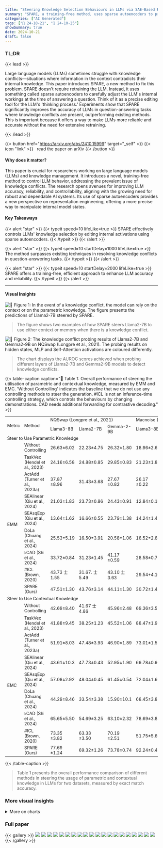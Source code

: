 ```yaml
---
title: "Steering Knowledge Selection Behaviours in LLMs via SAE-Based Representation Engineering"
summary: "SPARE, a training-free method, uses sparse autoencoders to precisely steer LLMs' knowledge selection, resolving conflicts between memory and context for improved accuracy."
categories: ["AI Generated"]
tags: ["🔖 24-10-21", "🤗 24-10-25"]
showSummary: true
date: 2024-10-21
draft: false
---
```


### TL;DR


{{< lead >}}

Large language models (LLMs) sometimes struggle with knowledge conflicts—situations where information in the context contradicts their internal knowledge. This paper introduces SPARE, a new method to fix this problem.  SPARE doesn't require retraining the LLM. Instead, it uses something called sparse autoencoders to carefully adjust the LLM's internal workings at the time of answering a question.  Think of it as a precise editing tool for the LLM's 'thinking process.' Experiments show that SPARE significantly improves the accuracy of LLMs in question-answering tasks where knowledge conflicts are present, outperforming existing methods.  This is important because it offers a way to make LLMs more reliable and accurate without the need for extensive retraining.

{{< /lead >}}


{{< button href="https://arxiv.org/abs/2410.15999" target="_self" >}}
{{< icon "link" >}} &nbsp; read the paper on arXiv
{{< /button >}}

#### Why does it matter?
This paper is crucial for researchers working on large language models (LLMs) and knowledge management. It introduces a novel, training-free method to control LLM behavior, addressing the prevalent issue of knowledge conflicts.  The research opens avenues for improving LLM accuracy, reliability, and controllability, aligning with the growing need for robust and dependable AI systems.  Its use of sparse autoencoders provides a new perspective on representation engineering, offering a more precise way to manipulate internal model states.
#### Key Takeaways

{{< alert "star" >}}
{{< typeit speed=10 lifeLike=true >}} SPARE effectively controls LLMs' knowledge selection by editing internal activations using sparse autoencoders. {{< /typeit >}}
{{< /alert >}}

{{< alert "star" >}}
{{< typeit speed=10 startDelay=1000 lifeLike=true >}} The method surpasses existing techniques in resolving knowledge conflicts in question-answering tasks. {{< /typeit >}}
{{< /alert >}}

{{< alert "star" >}}
{{< typeit speed=10 startDelay=2000 lifeLike=true >}} SPARE offers a training-free, efficient approach to enhance LLM accuracy and reliability. {{< /typeit >}}
{{< /alert >}}

------
#### Visual Insights



![](figures/figures_1_0.png "🔼 Figure 1: In the event of a knowledge conflict, the model can rely on the context or on the parametric knowledge. The figure presents the predictions of Llama2-7B steered by SPARE.")

> The figure shows two examples of how SPARE steers Llama2-7B to use either context or memory when there is a knowledge conflict.





![](charts/charts_3_0.png "🔼 Figure 2: The knowledge conflict probing results of Llama2-7B and Gemma2-9B on NQSwap (Longpre et al., 2021). The probing results on hidden states, MLP and Self-Attention activations are coloured differently.")

> The chart displays the AUROC scores achieved when probing different layers of Llama2-7B and Gemma2-9B models to detect knowledge conflicts.





{{< table-caption caption="🔽 Table 1: Overall performance of steering the utilisation of parametric and contextual knowledge, measured by EMM and EMC. 'Without Controlling' indicates the baseline that we do not use any controlling methods to steer the generation. #ICL is not an inference-time controlling strategy, which controls the behaviours by changing demonstrations. CAD needs additional forwarding for contrastive decoding." >}}
<table id='0' style='font-size:14px'><tr><td rowspan="2">Metric</td><td rowspan="2">Method</td><td colspan="3">NQSwap (Longpre et al., 2021)</td><td colspan="3">Macnoise (Hong et al., 2024)</td></tr><tr><td>Llama3-8B</td><td>Llama2-7B</td><td>Gemma-2-9B</td><td>Llama3-8B</td><td>Llama2-7B</td><td>Gemma-2-9B</td></tr><tr><td colspan="8">Steer to Use Parametric Knowledge</td></tr><tr><td></td><td>Without Controlling</td><td>26.63±6.02</td><td>22.23±4.75</td><td>26.32±1.80</td><td>18.96±2.65</td><td>22.37±1.89</td><td>17.06±3.79</td></tr><tr><td rowspan="8">EMM</td><td>TaskVec (Hendel et al., 2023)</td><td>24.16±6.58</td><td>24.88±0.85</td><td>29.85±0.83</td><td>21.23±1.89</td><td>22.93±2.31</td><td>28.92±1.19</td></tr><tr><td>ActAdd (Turner et al., 2023a)</td><td>37.87 ±8.96</td><td>31.43±3.68</td><td>27.67 ±0.82</td><td>26.17 ±0.22</td><td>27.52±3.07</td><td>29.75±1.68</td></tr><tr><td>SEAlinear (Qiu et al., 2024)</td><td>21.03±1.83</td><td>23.73±0.86</td><td>24.43±0.91</td><td>12.84±0.18</td><td>15.64±0.24</td><td>28.10±2.78</td></tr><tr><td>SEAsqExp (Qiu et al., 2024)</td><td>13.64±1.62</td><td>16.66±0.55</td><td>23.79±1.38</td><td>14.24±1.45</td><td>16.24±1.06</td><td>28.07±1.30</td></tr><tr><td>DoLa (Chuang et al., 2024)</td><td>25.53±5.19</td><td>16.50±3.91</td><td>20.58±1.06</td><td>16.52±2.65</td><td>15.66±0.88</td><td>19.81±2.58</td></tr><tr><td>♭CAD (Shi et al., 2024)</td><td>33.72±0.84</td><td>31.23±1.45</td><td>41.17 ±0.59</td><td>28.58±0.75</td><td>30.81±0.94</td><td>33.15 ±2.87</td></tr><tr><td>#ICL (Brown, 2020)</td><td>43.73 士1.55</td><td>31.67. 士5.49</td><td>43.10 士3.63</td><td>29.54+4.16</td><td>31.23 ±0.94</td><td>21.91±2.35</td></tr><tr><td>SPARE (Ours)</td><td>47.51±1.30</td><td>43.76±3.14</td><td>44.11±1.30</td><td>30.72±1.42</td><td>35.43±1.10</td><td>35.53±2.07</td></tr><tr><td colspan="8">Steer to Use Contextual Knowledge</td></tr><tr><td></td><td>Without Controlling</td><td>42.69±8.40</td><td>41.67 士4.66</td><td>45.96±2.48</td><td>69.36±3.57</td><td>62.38±3.05</td><td>59.25±2.82</td></tr><tr><td rowspan="8">EMC</td><td>TaskVec (Hendel et al., 2023)</td><td>41.88±9.45</td><td>38.25±1.23</td><td>45.52±1.06</td><td>88.47±1.93</td><td>86.91±0.44</td><td>59.25±1.49</td></tr><tr><td>ActAdd (Turner et al., 2023a)</td><td>51.91±8.03</td><td>47.48±3.93</td><td>46.90±1.89</td><td>73.01±1.58</td><td>69.64±0.20</td><td>59.66±2.89</td></tr><tr><td>SEAlinear (Qiu et al., 2024)</td><td>43.61±10.3</td><td>47.73±0.43</td><td>52.95±1.90</td><td>69.78±0.97</td><td>67.32±0.28</td><td>60.31±2.25</td></tr><tr><td>SEAsqExp (Qiu et al., 2024)</td><td>57.08±2.92</td><td>48.04±0.45</td><td>61.45±0.54</td><td>72.04±1.60</td><td>68.20±1.10</td><td>61.45±0.30</td></tr><tr><td>DoLa (Chuang et al., 2024)</td><td>44.29±8.46</td><td>33.54±3.38</td><td>15.90±10.1</td><td>68.45±3.83</td><td>50.95±5.15</td><td>23.34±10.5</td></tr><tr><td>♭CAD (Shi et al., 2024)</td><td>65.65±5.50</td><td>54.69±3.25</td><td>63.10±2.32</td><td>78.69±3.85</td><td>70.07±3.77</td><td>64.12+4.44</td></tr><tr><td>#ICL (Brown, 2020)</td><td>73.35 ±3.82</td><td>63.33 ±3.50</td><td>70.19 ±2.51</td><td>51.75±5.60</td><td>47.51±1.86</td><td>47.24±3.81</td></tr><tr><td>SPARE (Ours)</td><td>77.69 ±1.24</td><td>69.32±1.26</td><td>73.78±0.74</td><td>92.24±0.49</td><td>87.30±1.96</td><td>87.96±1.85</td></tr></table>{{< /table-caption >}}

> Table 1 presents the overall performance comparison of different methods in steering the usage of parametric and contextual knowledge in LLMs for two datasets, measured by exact match accuracy.



### More visual insights



<details>
<summary>More on charts
</summary>


![](charts/charts_7_0.png "🔼 Figure 4: Detailed evaluation results of controlling capability on NQSwap. We use different colours for different methods and use different shapes for different models. The upper-right area indicates a high performance for all figures. (a) presents the capability of changing the behaviour of LLMs, where x-axis and y-axis are EMC→M and EMM→C, measuring the capability of changing the answer from C to M and from M to C, respectively; (b) presents the capability of maintaining the behaviour when steering to the same behaviour as the original behaviour, where x-axis and y-axis are EMM→M and EMC→C, measuring the maintaining capability of generating M and C, respectively; (c) present the ablation analysis of SPARE, x-axis and y-axis are EMM and EMC.")

> The chart displays a multi-faceted evaluation of SPARE and other methods' abilities to control LLM behavior in knowledge conflict scenarios, assessing their capability to change and maintain knowledge selection behaviours.


![](charts/charts_8_0.png "🔼 Figure 5: Effectiveness of SPARE on editing different layers individually.")

> The chart displays the performance of the SPARE model on the Llama3-8B and Gemma2-9B models when editing different layers individually, showing the effectiveness of controlling knowledge selection behaviour at different layers.


![](charts/charts_8_1.png "🔼 Figure 4: Detailed evaluation results of controlling capability on NQSwap. We use different colours for different methods and use different shapes for different models. The upper-right area indicates a high performance for all figures. (a) presents the capability of changing the behaviour of LLMs, where x-axis and y-axis are EMC→M and EMM→C, measuring the capability of changing the answer from C to M and from M to C, respectively; (b) presents the capability of maintaining the behaviour when steering to the same behaviour as the original behaviour, where x-axis and y-axis are EMM→M and EMC→C, measuring the maintaining capability of generating M and C, respectively; (c) present the ablation analysis of SPARE, x-axis and y-axis are EMM and EMC.")

> Figure 4 shows the detailed evaluation results of SPARE and baselines on the capability of changing and maintaining knowledge selection behaviors in LLMs under knowledge conflicts.


![](charts/charts_8_2.png "🔼 Figure 6: The residual stream changes after applying SPARE to Llama3-8B at the 15th layer.")

> The chart displays the AUROC and kurtosis of the residual stream in Llama3-8B model for different knowledge selection behaviors with and without SPARE applied at the 15th layer.


![](charts/charts_14_0.png "🔼 Figure 2: The knowledge conflict probing results of Llama2-7B and Gemma2-9B on NQSwap (Longpre et al., 2021). The probing results on hidden states, MLP and Self-Attention activations are coloured differently.")

> The chart displays the AUROC scores for detecting knowledge conflicts in different layers of Llama2-7B and Gemma2-9B models across various activation types.


![](charts/charts_14_1.png "🔼 Figure 2: The knowledge conflict probing results of Llama2-7B and Gemma2-9B on NQSwap (Longpre et al., 2021). The probing results on hidden states, MLP and Self-Attention activations are coloured differently.")

> The chart displays the AUROC (Area Under the Receiver Operating Characteristic Curve) achieved by a linear probing method to detect knowledge conflicts in LLMs across different layers and activation types.


![](charts/charts_14_2.png "🔼 Figure 2: The knowledge conflict probing results of Llama2-7B and Gemma2-9B on NQSwap (Longpre et al., 2021). The probing results on hidden states, MLP and Self-Attention activations are coloured differently.")

> The chart displays the AUROC of probing results on Llama2-7B and Gemma2-9B for detecting knowledge conflict across different layers and activation types.


![](charts/charts_14_3.png "🔼 Figure 2: The knowledge conflict probing results of Llama2-7B and Gemma2-9B on NQSwap (Longpre et al., 2021). The probing results on hidden states, MLP and Self-Attention activations are coloured differently.")

> The chart displays the knowledge conflict probing results for Llama2-7B and Gemma2-9B models across different activation types (hidden states, MLP, and attention) and layers, showing varying accuracy in detecting knowledge conflicts.


![](charts/charts_14_4.png "🔼 Figure 2: The knowledge conflict probing results of Llama2-7B and Gemma2-9B on NQSwap (Longpre et al., 2021). The probing results on hidden states, MLP and Self-Attention activations are coloured differently.")

> The chart displays the AUROC scores for detecting knowledge conflicts in Llama2-7B and Gemma2-9B across different layers and activation types.


![](charts/charts_14_5.png "🔼 Figure 2: The knowledge conflict probing results of Llama2-7B and Gemma2-9B on NQSwap (Longpre et al., 2021). The probing results on hidden states, MLP and Self-Attention activations are coloured differently.")

> The chart displays the Area Under the ROC Curve (AUROC) for detecting knowledge conflicts in different layers of Llama2-7B and Gemma2-9B models, using various activation types.


![](charts/charts_16_0.png "🔼 Figure 10: The impact of the number of the collected hidden states N on the controlling performance.")

> The chart displays the impact of the number of collected hidden states on the performance of controlling the usage of either parametric or contextual knowledge in LLMs.


![](charts/charts_19_0.png "🔼 Figure 11: Proportion of accumulated mutual Information (K) on Gemma2-9B")

> The chart shows the proportion of accumulated mutual information for different numbers of selected activations in three layers (23, 24, and 25) of the Gemma2-9B model.


![](charts/charts_19_1.png "🔼 Figure 11: Proportion of accumulated mutual Information (K) on Gemma2-9B")

> The chart displays the proportion of accumulated mutual information (K) against the number of selected activations (k) for different layers (23, 24, and 25) in the Gemma2-9B model.


![](charts/charts_19_2.png "🔼 Figure 11: Proportion of accumulated mutual Information (K) on Gemma2-9B")

> The chart displays the relationship between the proportion of accumulated mutual information and the number of selected activations for different layers in the Gemma2-9B model.


![](charts/charts_19_3.png "🔼 Figure 2: The knowledge conflict probing results of Llama2-7B and Gemma2-9B on NQSwap (Longpre et al., 2021). The probing results on hidden states, MLP and Self-Attention activations are coloured differently.")

> The chart displays the results of probing experiments to detect knowledge conflicts in LLMs, showing that the signal of conflict is strongest in the middle layers across different activation types.


![](charts/charts_19_4.png "🔼 Figure 14: Skewness of the hidden states of Llama2-7B on NQSwap.")

> The chart displays the skewness of hidden states for Llama2-7B model on the NQSwap dataset, differentiating between instances where the model uses parametric knowledge (DM) versus contextual knowledge (DC).


![](charts/charts_19_5.png "🔼 Figure 19: L1 norm and L2 norm of the hidden states of Llama2-7B on NQSwap.")

> The chart displays the L1 and L2 norms of hidden states for Llama2-7B on the NQSwap dataset, differentiating between instances where the model uses parametric knowledge (DM) and contextual knowledge (DC).


![](charts/charts_19_6.png "🔼 Figure 2: The knowledge conflict probing results of Llama2-7B and Gemma2-9B on NQSwap (Longpre et al., 2021). The probing results on hidden states, MLP and Self-Attention activations are coloured differently.")

> The chart displays the results of probing experiments to detect knowledge conflicts in Llama2-7B and Gemma2-9B models across different activation types and layers.


![](charts/charts_19_7.png "🔼 Figure 14: Skewness of the hidden states of Llama2-7B on NQSwap.")

> The chart displays the skewness of hidden states across different layers for Llama2-7B model on NQSwap dataset, categorized by whether the model used parametric knowledge (DM) or contextual knowledge (DC) to generate the answers.


![](charts/charts_19_8.png "🔼 Figure 14: Skewness of the hidden states of Llama2-7B on NQSwap.")

> The chart displays the skewness of the hidden states for Llama2-7B model on the NQSwap dataset, differentiating between instances where the model uses parametric knowledge (DM) versus contextual knowledge (DC).


![](charts/charts_20_0.png "🔼 Figure 2: The knowledge conflict probing results of Llama2-7B and Gemma2-9B on NQSwap (Longpre et al., 2021). The probing results on hidden states, MLP and Self-Attention activations are coloured differently.")

> The chart displays the results of probing experiments to detect knowledge conflicts in LLMs, showing the Area Under the ROC Curve (AUROC) for different layers and activation types.


![](charts/charts_20_1.png "🔼 Figure 14: Skewness of the hidden states of Llama2-7B on NQSwap.")

> The chart displays the skewness of hidden states in Llama2-7B across layers, differentiating between those selecting parametric knowledge (DM) and contextual knowledge (DC).


![](charts/charts_20_2.png "🔼 Figure 19: L1 norm and L2 norm of the hidden states of Llama2-7B on NQSwap.")

> The chart displays the L1 and L2 norm values of the hidden states of Llama2-7B model on the NQSwap dataset, categorized by whether the model uses parametric (DM) or contextual (DC) knowledge.


![](charts/charts_20_3.png "🔼 Figure 2: The knowledge conflict probing results of Llama2-7B and Gemma2-9B on NQSwap (Longpre et al., 2021). The probing results on hidden states, MLP and Self-Attention activations are coloured differently.")

> The chart displays the AUROC scores for detecting knowledge conflicts in Llama2-7B and Gemma2-9B across different layers and activation types.


![](charts/charts_20_4.png "🔼 Figure 14: Skewness of the hidden states of Llama2-7B on NQSwap.")

> The chart displays the skewness of the hidden states of Llama2-7B across different layers when generating answers based on either parametric knowledge (DM) or contextual knowledge (DC) in the NQSwap dataset.


![](charts/charts_20_5.png "🔼 Figure 6: The residual stream changes after applying SPARE to Llama3-8B at the 15th layer.")

> The chart displays the changes in the residual stream's probing results and skewness patterns after applying the SPARE method to the Llama3-8B model at the 15th layer, illustrating the impact of SPARE on knowledge selection.


![](charts/charts_20_6.png "🔼 Figure 19: L1 norm and L2 norm of the hidden states of Llama2-7B on NQSwap.")

> The chart displays the L1 and L2 norms of hidden states for Llama2-7B model on the NQSwap dataset, categorized by whether the model used parametric or contextual knowledge.


![](charts/charts_20_7.png "🔼 Figure 19: L1 norm and L2 norm of the hidden states of Llama2-7B on NQSwap.")

> The chart displays the L1 and L2 norms of the hidden states of the Llama2-7B model on the NQSwap dataset, comparing the use of parametric versus contextual knowledge.


</details>



### Full paper

{{< gallery >}}
<img src="paper_images/1.png" class="grid-w50 md:grid-w33 xl:grid-w25" />
<img src="paper_images/2.png" class="grid-w50 md:grid-w33 xl:grid-w25" />
<img src="paper_images/3.png" class="grid-w50 md:grid-w33 xl:grid-w25" />
<img src="paper_images/4.png" class="grid-w50 md:grid-w33 xl:grid-w25" />
<img src="paper_images/5.png" class="grid-w50 md:grid-w33 xl:grid-w25" />
<img src="paper_images/6.png" class="grid-w50 md:grid-w33 xl:grid-w25" />
<img src="paper_images/7.png" class="grid-w50 md:grid-w33 xl:grid-w25" />
<img src="paper_images/8.png" class="grid-w50 md:grid-w33 xl:grid-w25" />
<img src="paper_images/9.png" class="grid-w50 md:grid-w33 xl:grid-w25" />
<img src="paper_images/10.png" class="grid-w50 md:grid-w33 xl:grid-w25" />
<img src="paper_images/11.png" class="grid-w50 md:grid-w33 xl:grid-w25" />
<img src="paper_images/12.png" class="grid-w50 md:grid-w33 xl:grid-w25" />
<img src="paper_images/13.png" class="grid-w50 md:grid-w33 xl:grid-w25" />
<img src="paper_images/14.png" class="grid-w50 md:grid-w33 xl:grid-w25" />
<img src="paper_images/15.png" class="grid-w50 md:grid-w33 xl:grid-w25" />
<img src="paper_images/16.png" class="grid-w50 md:grid-w33 xl:grid-w25" />
<img src="paper_images/17.png" class="grid-w50 md:grid-w33 xl:grid-w25" />
<img src="paper_images/18.png" class="grid-w50 md:grid-w33 xl:grid-w25" />
<img src="paper_images/19.png" class="grid-w50 md:grid-w33 xl:grid-w25" />
<img src="paper_images/20.png" class="grid-w50 md:grid-w33 xl:grid-w25" />
{{< /gallery >}}